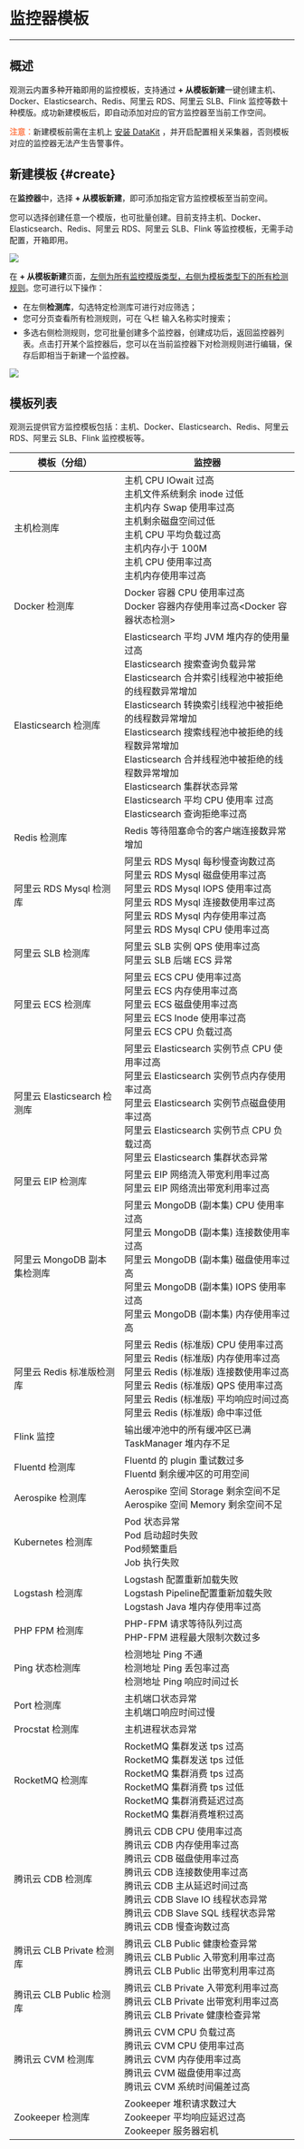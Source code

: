 # 监控器模板
---

## 概述

观测云内置多种开箱即用的监控模板，支持通过 **+ 从模板新建**一键创建主机、Docker、Elasticsearch、Redis、阿里云 RDS、阿里云 SLB、Flink 监控等数十种模版。成功新建模板后，即自动添加对应的官方监控器至当前工作空间。

<font color=coral>**注意：**</font>新建模板前需在主机上 [安装 DataKit](../datakit/datakit-install.md) ，并开启配置相关采集器，否则模板对应的监控器无法产生告警事件。

## 新建模板 {#create}

在**监控器**中，选择 **+ 从模板新建**，即可添加指定官方监控模板至当前空间。

您可以选择创建任意一个模版，也可批量创建。目前支持主机、Docker、Elasticsearch、Redis、阿里云 RDS、阿里云 SLB、Flink 等监控模板，无需手动配置，开箱即用。

![](../img/monitor_sample1.png)

在 **+ 从模板新建**页面，<u>左侧为所有监控模版类型，右侧为模板类型下的所有检测规则</u>。您可进行以下操作：

- 在左侧**检测库**，勾选特定检测库可进行对应筛选；
- 您可分页查看所有检测规则，可在 🔍栏 输入名称实时搜索；
- 多选右侧检测规则，您可批量创建多个监控器，创建成功后，返回监控器列表。点击打开某个监控器后，您可以在当前监控器下对检测规则进行编辑，保存后即相当于新建一个监控器。

![](../img/0710-template.gif)

## 模板列表

观测云提供官方监控模板包括：主机、Docker、Elasticsearch、Redis、阿里云 RDS、阿里云 SLB、Flink 监控模板等。

| **模板（分组）** | **监控器** |
| --- | --- |
| 主机检测库 | 主机 CPU IOwait 过高<br>主机文件系统剩余 inode 过低<br>主机内存 Swap 使用率过高<br>主机剩余磁盘空间过低<br>主机 CPU 平均负载过高<br>主机内存小于 100M<br>主机 CPU 使用率过高<br>主机内存使用率过高 |
| Docker 检测库 | Docker 容器 CPU 使用率过高<br>Docker 容器内存使用率过高<Docker 容器状态检测> |
| Elasticsearch 检测库 | Elasticsearch 平均 JVM 堆内存的使用量过高<br>Elasticsearch 搜索查询负载异常<br>Elasticsearch 合并索引线程池中被拒绝的线程数异常增加<br>Elasticsearch 转换索引线程池中被拒绝的线程数异常增加<br>Elasticsearch 搜索线程池中被拒绝的线程数异常增加<br>Elasticsearch 合并线程池中被拒绝的线程数异常增加<br>Elasticsearch 集群状态异常<br>Elasticsearch 平均 CPU 使用率 过高<br>Elasticsearch 查询拒绝率过高 |
| Redis 检测库 | Redis 等待阻塞命令的客户端连接数异常增加 |
| 阿里云 RDS Mysql 检测库 | 阿里云 RDS Mysql 每秒慢查询数过高<br>阿里云 RDS Mysql 磁盘使用率过高<br>阿里云 RDS Mysql IOPS 使用率过高<br>阿里云 RDS Mysql 连接数使用率过高<br>阿里云 RDS Mysql 内存使用率过高<br>阿里云 RDS Mysql CPU 使用率过高 |
| 阿里云 SLB 检测库 | 阿里云 SLB 实例 QPS 使用率过高<br>阿里云 SLB 后端 ECS 异常 |
| 阿里云 ECS 检测库 | 阿里云 ECS CPU 使用率过高<br>阿里云 ECS 内存使用率过高<br>阿里云 ECS 磁盘使用率过高<br>阿里云 ECS Inode 使用率过高<br>阿里云 ECS CPU 负载过高 |
| 阿里云 Elasticsearch 检测库 | 阿里云 Elasticsearch 实例节点 CPU 使用率过高<br>阿里云 Elasticsearch 实例节点内存使用率过高<br>阿里云 Elasticsearch 实例节点磁盘使用率过高<br>阿里云 Elasticsearch 实例节点 CPU 负载过高<br>阿里云 Elasticsearch 集群状态异常 |
| 阿里云 EIP 检测库 | 阿里云 EIP 网络流入带宽利用率过高<br>阿里云 EIP 网络流出带宽利用率过高 |
| 阿里云 MongoDB 副本集检测库 | 阿里云 MongoDB (副本集) CPU 使用率过高<br>阿里云 MongoDB (副本集) 连接数使用率过高<br>阿里云 MongoDB (副本集) 磁盘使用率过高<br>阿里云 MongoDB (副本集) IOPS 使用率过高<br>阿里云 MongoDB (副本集) 内存使用率过高 |
| 阿里云 Redis 标准版检测库 | 阿里云 Redis (标准版) CPU 使用率过高<br>阿里云 Redis (标准版) 内存使用率过高<br>阿里云 Redis (标准版) 连接数使用率过高<br>阿里云 Redis (标准版) QPS 使用率过高<br>阿里云 Redis (标准版) 平均响应时间过高<br>阿里云 Redis (标准版) 命中率过低 |
| Flink 监控 | 输出缓冲池中的所有缓冲区已满<br>TaskManager 堆内存不足 |
| Fluentd 检测库 | Fluentd 的 plugin 重试数过多<br>Fluentd 剩余缓冲区的可用空间 |
| Aerospike 检测库 | Aerospike 空间 Storage 剩余空间不足<br>Aerospike 空间 Memory 剩余空间不足 |
| Kubernetes 检测库 | Pod 状态异常<br>Pod 启动超时失败<br>Pod频繁重启<br>Job 执行失败 |
| Logstash 检测库 | Logstash 配置重新加载失败<br>Logstash Pipeline配置重新加载失败<br>Logstash Java 堆内存使用率过高 |
| PHP FPM 检测库 | PHP-FPM 请求等待队列过高<br>PHP-FPM 进程最大限制次数过多 |
| Ping 状态检测库 | 检测地址 Ping 不通<br>检测地址 Ping 丢包率过高<br>检测地址 Ping 响应时间过长 |
| Port 检测库 | 主机端口状态异常<br>主机端口响应时间过慢 |
| Procstat 检测库 | 主机进程状态异常 |
| RocketMQ 检测库 | RocketMQ 集群发送 tps 过高<br>RocketMQ 集群发送 tps 过低<br>RocketMQ 集群消费 tps 过高<br>RocketMQ 集群消费 tps 过低<br>RocketMQ 集群消费延迟过高<br>RocketMQ 集群消费堆积过高 |
| 腾讯云 CDB 检测库 | 腾讯云 CDB CPU 使用率过高<br>腾讯云 CDB 内存使用率过高<br>腾讯云 CDB 磁盘使用率过高<br>腾讯云 CDB 连接数使用率过高<br>腾讯云 CDB 主从延迟时间过高<br>腾讯云 CDB Slave IO 线程状态异常<br>腾讯云 CDB Slave SQL 线程状态异常<br>腾讯云 CDB 慢查询数过高 |
| 腾讯云 CLB Private 检测库 | 腾讯云 CLB Public 健康检查异常<br>腾讯云 CLB Public 入带宽利用率过高<br>腾讯云 CLB Public 出带宽利用率过高 |
| 腾讯云 CLB Public 检测库 | 腾讯云 CLB Private 入带宽利用率过高<br>腾讯云 CLB Private 出带宽利用率过高<br>腾讯云 CLB Private 健康检查异常 |
| 腾讯云 CVM 检测库 | 腾讯云 CVM CPU 负载过高<br>腾讯云 CVM CPU 使用率过高<br>腾讯云 CVM 内存使用率过高<br>腾讯云 CVM 磁盘使用率过高<br>腾讯云 CVM 系统时间偏差过高 |
| Zookeeper 检测库 | Zookeeper 堆积请求数过大<br>Zookeeper 平均响应延迟过高<br>Zookeeper 服务器宕机 |


